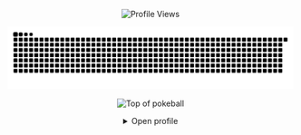 <p align = "center">
    <img src = "https://komarev.com/ghpvc/?username=stvroy" alt = "Profile Views"/>
</p>
<p align = "center">
    <img src = "https://github.com/7oSkaaa/7oSkaaa/blob/output/github-contribution-grid-snake.svg?" alt = "Snake Game"/>
</p>

<div align="center">


![Top of pokeball](https://user-images.githubusercontent.com/44261381/209363264-ac854d3c-2cc2-44c4-928e-8a08d1013f46.png)

<details>
<summary>Open profile</summary>

<br>
<div>
  <div align=center>
      <img height="200" alt="Avatar photo of KK10" src="https://github.com/10kartik/10kartik/assets/99239411/21742f3f-d9a7-4a53-8530-7d20d51e03a9" alt="Avatar photo of KK10">
  </div>
  <div align=center>
      <a href="https://git.io/typing-svg"><img src="https://readme-typing-svg.demolab.com/?font=VT323&size=35&duration=3500&pause=300&color=6A0572&center=true&vCenter=true&width=500&lines=Hey%2C+I+am+Stephen;Welcome+to+My+GitHub+Profile;Inquisitive+and+Curious+by+nature;DevOps+Engineer+SRE+Engineer;Chess+and+Football+Lover;Hardworking+and+Ambitious;Music+and+Problem+Solver" alt="Typing SVG" /></a>
  </div>
</div>

<details>
<summary>About me</summary>

[//]: # (You must have a lf before the markdown element when inside a block for it to work: https://stackoverflow.com/questions/29368902/how-can-i-wrap-my-markdown-in-an-html-div)

<div align="left">

```js
/**
 * Represents me.
 *
 * @constructor
 * @param {string} location - Nairobi, Kenya.
 * @param {string} languagues - English, German, Swahili.
 * @param {string} jobTitle - DevOps Engineer.
 * @param {string} specialization - Streamlining and automating the deployment, management, and scaling of applications.
 * @param {string} Expertise - Creating CI/CD pipelines, managing cloud infrastructure, and ensuring system reliability and performance.
 * @param {string} interests - AI, Distributed Systems & problem-solving.
 * @param {string} hobbies - Trekking, Reading, gaming & playing music.
 * @param {string} education - Bsc Information Technology, JKUAT, Kenya.
 * @param {string} approachable - Yes, to collaborate on exciting projects, don't hesitate to reach out.
 * @param {string} stength - Ambivert.
 * @param {string} weakness - Social Expectations.
 */
```

</div>

</details>

<details>
<summary>Tools</summary>
<div>
  <p style="display: inline-block;" align="center">
    <kbd>
      <kbd>Programming Languages</kbd>
      <br>
      <br>
      <img width="30px" src="https://cdn.jsdelivr.net/gh/devicons/devicon/icons/python/python-original.svg" alt="py" title="Python"/> 
      <img width="30px" src="https://cdn.jsdelivr.net/gh/devicons/devicon/icons/bash/bash-original.svg" alt="bash" title="Bash"/>
    </kbd>
    <kbd>
      <kbd>DevOps Tools</kbd>
      <br>
      <br>
      <img width="30px" src="https://cdn.jsdelivr.net/gh/devicons/devicon/icons/docker/docker-plain.svg" alt="docker" title="Docker"/>
      <img width="30px" src="https://cdn.jsdelivr.net/gh/devicons/devicon/icons/kubernetes/kubernetes-plain.svg" alt="kubernetes" title="Kubernetes"/>
      <img width="30px" src="https://cdn.jsdelivr.net/gh/devicons/devicon/icons/terraform/terraform-original.svg" alt="terraform" title="Terraform"/>
      <img width="30px" src="https://cdn.jsdelivr.net/gh/devicons/devicon/icons/ansible/ansible-original.svg" alt="ansible" title="Ansible"/>
      <img width="30px" src="https://cdn.jsdelivr.net/gh/devicons/devicon/icons/jenkins/jenkins-original.svg" alt="jenkins" title="Jenkins"/>
      <img width="30px" src="https://cdn.jsdelivr.net/gh/devicons/devicon/icons/git/git-plain.svg" alt="git" title="Git"/>
      <img width="30px" src="https://cdn.jsdelivr.net/gh/devicons/devicon/icons/github/github-original.svg" alt="github" title="GitHub"/>
      <img width="30px" src="https://cdn.jsdelivr.net/gh/devicons/devicon/icons/gitlab/gitlab-original.svg" alt="gitlab" title="GitLab"/>
      <img width="30px" src="https://cdn.jsdelivr.net/gh/devicons/devicon/icons/bitbucket/bitbucket-original.svg" alt="bitbucket" title="Bitbucket"/>
      <img width="30px" src="https://cdn.jsdelivr.net/gh/devicons/devicon/icons/nginx/nginx-original.svg" alt="nginx" title="Nginx"/>
    </kbd>
    <kbd>
      <kbd>Cloud Platforms</kbd>
      <br>
      <br>
      <img width="30px" src="https://github.com/devicons/devicon/blob/v2.16.0/icons/amazonwebservices/amazonwebservices-original-wordmark.svg" alt="aws" title="AWS"/>
      <img width="30px" src="https://cdn.jsdelivr.net/gh/devicons/devicon/icons/googlecloud/googlecloud-original.svg" alt="gcp" title="Google Cloud Platform"/>
      <img width="30px" src="https://cdn.jsdelivr.net/gh/devicons/devicon/icons/azure/azure-original.svg" alt="azure" title="Azure"/>
    </kbd>
    <kbd>
      <kbd>Monitoring & Logging</kbd>
      <br>
      <br>
      <img width="30px" src="https://cdn.jsdelivr.net/gh/devicons/devicon/icons/prometheus/prometheus-original.svg" alt="prometheus" title="Prometheus"/>
      <img width="30px" src="https://cdn.jsdelivr.net/gh/devicons/devicon/icons/grafana/grafana-original.svg" alt="grafana" title="Grafana"/>
      <img width="30px" src="https://cdn.jsdelivr.net/gh/devicons/devicon/icons/elasticsearch/elasticsearch-original.svg" alt="elasticsearch" title="Elasticsearch"/>
      <img width="30px" src="https://cdn.jsdelivr.net/gh/devicons/devicon/icons/logstash/logstash-original.svg" alt="logstash" title="Logstash"/>
      <img width="30px" src="https://cdn.jsdelivr.net/gh/devicons/devicon/icons/kibana/kibana-original.svg" alt="kibana" title="Kibana"/>
    </kbd>
    <kbd>
      <kbd>CI/CD</kbd>
      <br>
      <br>
      <img width="30px" src="https://cdn.jsdelivr.net/gh/devicons/devicon/icons/jenkins/jenkins-original.svg" alt="jenkins" title="Jenkins"/>
      <img width="30px" src="https://cdn.jsdelivr.net/gh/devicons/devicon/icons/gitlab/gitlab-original.svg" alt="gitlab" title="GitLab CI"/>
      <img width="30px" src="https://cdn.jsdelivr.net/gh/devicons/devicon/icons/github/github-original.svg" alt="githubactions" title="GitHub Actions"/>
    </kbd>
    <kbd>
      <kbd>Database & Caching</kbd>
      <br>
      <br>
      <img width="30px" src="https://github.com/devicons/devicon/blob/v2.16.0/icons/mysql/mysql-original-wordmark.svg" alt="mysql" title="MySQL"/>
      <img width="30px" src="https://cdn.jsdelivr.net/gh/devicons/devicon/icons/postgresql/postgresql-original.svg" alt="postgres" title="PostgreSQL"/>
      <img width="30px" src="https://cdn.jsdelivr.net/gh/devicons/devicon/icons/mongodb/mongodb-plain.svg" alt="mongodb" title="MongoDB"/>
      <img width="30px" src="https://www.vectorlogo.zone/logos/redis/redis-icon.svg" alt="redis" title="Redis"/>
      <img width="30px" src="https://www.vectorlogo.zone/logos/memcached/memcached-icon.svg" alt="memcached" title="Memcached"/>
    </kbd>
    <kbd>
      <kbd>Operating Systems</kbd>
      <br>
      <br>
      <img width="30px" src="https://user-images.githubusercontent.com/25181517/186884150-05e9ff6d-340e-4802-9533-2c3f02363ee3.png" alt="windows" title="Windows"/>
      <img width="30px" src="https://user-images.githubusercontent.com/25181517/186884152-ae609cca-8cf1-4175-8d60-1ce1fa078ca2.png" alt="macos" title="macOS"/>
      <img width="30px" src="https://github.com/marwin1991/profile-technology-icons/assets/76662862/2481dc48-be6b-4ebb-9e8c-3b957efe69fa" alt="linux" title="Linux"/>
    </kbd>
    <kbd>
      <kbd>Terminal & Text Editors</kbd>
      <br>
      <br>
      <img width="30px" src="https://cdn.jsdelivr.net/gh/devicons/devicon/icons/bash/bash-original.svg" alt="bash" title="Bash"/>
      <img width="30px" src="https://cdn.jsdelivr.net/gh/devicons/devicon/icons/vim/vim-original.svg" alt="vim" title="Vim"/>
      <img width="30px" src="https://cdn.jsdelivr.net/gh/devicons/devicon/icons/vscode/vscode-original.svg" alt="vscode" title="VS Code"/>
    </kbd>
  </p>
</div>
</details>

<details>
  <summary>GitHub Stats</summary>
  <br>
  <p align="center">
    <img align="center" src="https://github-readme-stats.vercel.app/api?username=stvroy&show_icons=true&show=reviews,discussions_started,discussions_answered,prs_merged,prs_merged_percentage" alt="GitHub Stats">
  </p>
</details>

<details>
  <summary>Open Source Contributions</summary>
  <br>
  <ul>
    <li><strong>Coming Soon</strong></li>
  </ul>
</details>

<details>
  <summary> Favorite Quotes</summary>
  <br>
  <blockquote>
    “In DevOps, failure is not an option; it’s a requirement.— Patrick Debois”
    “Automation is not a silver bullet. It's a tool to help you achieve more effective operations.” — Gene Kim